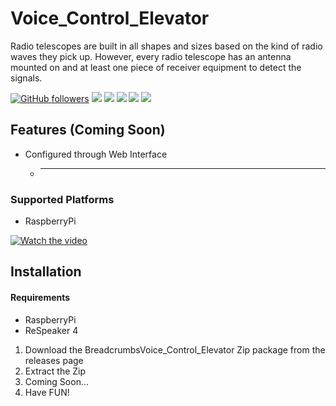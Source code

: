 # Voice_Control_Elevator
Radio telescopes are built in all shapes and sizes based on the kind of radio waves they pick up. However, every radio telescope has an antenna mounted on and at least one piece of receiver equipment to detect the signals.


[![GitHub followers](https://img.shields.io/github/followers/Furkanprlk?style=social)](https://github.com/Furkanprlk) &#9;
![](https://img.shields.io/github/forks/Furkanprlk/Voice_Control_Elevator.svg)&#9;
![](https://img.shields.io/github/stars/Furkanprlk/Voice_Control_Elevator.svg)&#9;
![](https://img.shields.io/github/tag/Furkanprlk/Voice_Control_Elevator.svg)&#9;
![](https://img.shields.io/github/release/Furkanprlk/Voice_Control_Elevator.svg)&#9;
![](https://img.shields.io/github/issues/Furkanprlk/Voice_Control_Elevator.svg)&#9;


## Features (Coming Soon)
* Configured through Web Interface
    * --------

### Supported Platforms
* RaspberryPi


[![Watch the video](https://i.hizliresim.com/1za81q3.png)](https://www.youtube.com/shorts/F0jZKUeHHd0)

## Installation


#### Requirements
* RaspberryPi
* ReSpeaker 4


1. Download the BreadcrumbsVoice_Control_Elevator Zip package from the releases page
2. Extract the Zip
3. Coming Soon...
4. Have FUN!
